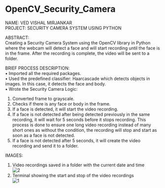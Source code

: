 # OpenCV_Security_Camera

NAME: VED VISHAL MIRJANKAR <br/>
PROJECT: SECURITY CAMERA SYSTEM USING PYTHON <br/>

ABSTRACT: <br/>
Creating a Security Camera System using the OpenCV library in Python where the webcam will detect a face and will start recording until the face is in the frame. After the recording is complete, the video will be sent to a folder. 

BRIEF PROCESS DESCRIPTION:<br/>
•	Imported all the required packages. <br>
•	Used the predefined classifier: Haarcascade which detects objects in images. In this case, it detects the face and body. <br>
•	Wrote the Security Camera Logic:
1.	Converted frame to grayscale.
2.	Checks if there is any face or body in the frame.
3.	If a face is detected, it will start the video recording.
4.	If a face is not detected after being detected previously in the same recording, it will wait for 5 seconds before it stops recording. This process is done to ensure one long video recording instead of many short ones as without the condition, the recording will stop and start as soon as a face is not detected.
5.	If a face is not detected after 5 seconds, it will create the video recording and send it to a folder.<br>

IMAGES: <br>
1. Video recordings saved in a folder with the current date and time <br>
![2](https://github.com/vmirjankar/OpenCV_Security_Camera/assets/111427005/63ffdea0-2ee7-4d39-8016-c4cba5410e28)<br>
2. Terminal showing the start and stop of the video recordings <br>
![1](https://github.com/vmirjankar/OpenCV_Security_Camera/assets/111427005/a4c2bf06-5a11-4ee7-ab6e-462d053b51bc)
